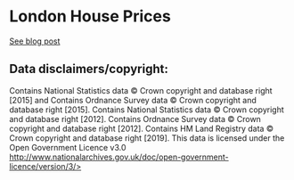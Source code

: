 
# London House Prices
[See blog post](https://nonetype.eu.pythonanywhere.com/articles/0007)

## Data disclaimers/copyright:
Contains National Statistics data © Crown copyright and database right [2015] and Contains Ordnance Survey data © Crown copyright and database right [2015].
Contains National Statistics data © Crown copyright and database right [2012].
Contains Ordnance Survey data © Crown copyright and database right [2012].
Contains HM Land Registry data © Crown copyright and database right [2019].
This data is licensed under the Open Government Licence v3.0 http://www.nationalarchives.gov.uk/doc/open-government-licence/version/3/>